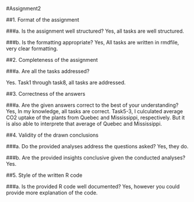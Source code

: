 #Assignment2

##1. Format of the assignment

###a. Is the assignment well structured?
Yes, all tasks are well structured.

###b. Is the formatting appropriate?
Yes, All tasks are written in rmdfile, very clear formatting.

##2. Completeness of the assignment

###a. Are all the tasks addressed?

Yes. Task1 through task8, all tasks are addressed.

##3. Correctness of the answers

###a. Are the given answers correct to the best of your understanding?
Yes, In my knowledge, all tasks are correct.
Task5-3, I culculated average CO2 uptake of the plants from Quebec and Mississippi, respectively. But it is also able to interprete that average of Quebec and Mississippi.

##4. Validity of the drawn conclusions

###a. Do the provided analyses address the questions asked?
Yes, they do.

###b. Are the provided insights conclusive given the conducted analyses?
Yes.

##5. Style of the written R code

###a. Is the provided R code well documented?
Yes, however you could provide more explanation of the code.